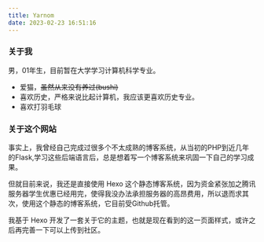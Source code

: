 ```yaml
---
title: Yarnom
date: 2023-02-23 16:51:16
---
```


### 关于我 
男，01年生，目前暂在大学学习计算机科学专业。


- 爱猫，~~虽然从来没有养过(bushi)~~
- 喜欢历史，严格来说比起计算机，我应该更喜欢历史专业。
- 喜欢打羽毛球


### 关于这个网站
事实上，我曾经自己完成过很多个不太成熟的博客系统，从当初的PHP到近几年的Flask,学习这些后端语言后，总是想着写一个博客系统来巩固一下自己的学习成果。

但就目前来说，我还是直接使用 Hexo 这个静态博客系统，因为资金紧张加之腾讯服务器学生优惠已经用完，使得我没办法承担服务器的高昂费用，所以退而求其次，使用这个静态的博客系统，它目前受Github托管。

我基于 Hexo 开发了一套关于它的主题，也就是现在看到的这一页面样式，或许之后再完善一下可以上传到社区。

